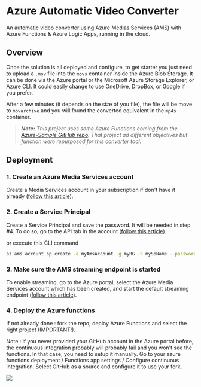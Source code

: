 # Azure Automatic Video Converter

An automatic video converter using Azure Medias Services (AMS) with Azure Functions & Azure Logic Apps, running in the cloud.


## Overview

Once the solution is all deployed and configure, to get starter you just need to upload a `.mov` file into the `movs` container inside the Azure Blob Storage. It can be done via the Azure portal or the Microsoft Azure Storage Explorer, or Azure CLI. It could easily change to use OneDrive, DropBox, or Google if you prefer.

After a few minutes (it depends on the size of you file), the file will be move to `movarchive` and you will found the converted equivalent in the `mp4s` container.

> ***Note:** This project uses some Azure Functions coming from the [Azure-Sample GitHub repo](https://github.com/Azure-Samples/media-services-v3-dotnet-core-functions-integration). That project ad different objectives but function were repurposed for this converter tool.*

## Deployment

### 1. Create an Azure Media Services account

Create a Media Services account in your subscription if don't have it already ([follow this article](https://docs.microsoft.com/en-us/azure/media-services/previous/media-services-portal-create-account)).


### 2. Create a Service Principal

Create a Service Principal and save the password. It will be needed in step #4. To do so, go to the API tab in the account ([follow this article](https://docs.microsoft.com/en-us/azure/media-services/media-services-portal-get-started-with-aad#service-principal-authentication)).

or execute this CLI command

```bash
az ams account sp create -a myAmsAccount -g myRG -n mySpName --password mySecret --role Owner
```

### 3. Make sure the AMS streaming endpoint is started

To enable streaming, go to the Azure portal, select the Azure Media Services account which has been created, and start the default streaming endpoint ([follow this article](https://docs.microsoft.com/en-us/azure/media-services/previous/media-services-portal-vod-get-started#start-the-streaming-endpoint)).


### 4. Deploy the Azure functions

If not already done : fork the repo, deploy Azure Functions and select the right project (IMPORTANT!).

Note : if you never provided your GitHub account in the Azure portal before, the continuous integration probably will probably fail and you won't see the functions. In that case, you need to setup it manually. Go to your azure functions deployment / Functions app settings / Configure continuous integration. Select GitHub as a source and configure it to use your fork.

<a href="https://portal.azure.com/#create/Microsoft.Template/uri/https%3A%2F%2Fraw.githubusercontent.com%2FFBoucher%2FAzure-Automatic-Video-Converter%2Fmaster%2Fdeployment%2Fazuredeploy.json" target="_blank"><img src="http://azuredeploy.net/deploybutton.png"/></a>


